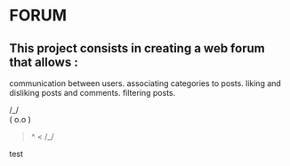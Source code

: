 # FORUM

## This project consists in creating a web forum that allows :

communication between users.
associating categories to posts.
liking and disliking posts and comments.
filtering posts.

 /\_/\
( o.o )
 > ^ <
 \/_\/

 test